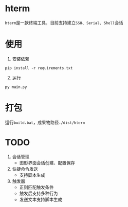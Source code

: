 # hterm
`hterm`是一款终端工具，目前支持建立`SSH`、`Serial`、`Shell`会话

# 使用
1. 安装依赖
``` shell 
pip install -r requirements.txt
```
2. 运行
``` shell
py main.py
```

# 打包
运行`build.bat`，成果物路径`./dist/hterm`

# TODO
1. 会话管理
    - 图形界面会话创建、配置保存
2. 快捷命令发送
    - 支持脚本生成
3. 触发器
    - 正则匹配触发条件
    - 触发后支持多种行为
    - 发送文本支持脚本生成